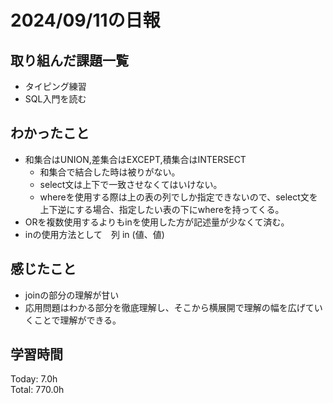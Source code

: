 # 2024/09/11の日報
## 取り組んだ課題一覧
* タイピング練習
* SQL入門を読む
## わかったこと
* 和集合はUNION,差集合はEXCEPT,積集合はINTERSECT
  *  和集合で結合した時は被りがない。
  *  select文は上下で一致させなくてはいけない。
  *  whereを使用する際は上の表の列でしか指定できないので、select文を上下逆にする場合、指定したい表の下にwhereを持ってくる。
*  ORを複数使用するよりもinを使用した方が記述量が少なくて済む。
*  inの使用方法として　列 in (値、値)   
## 感じたこと
* joinの部分の理解が甘い
* 応用問題はわかる部分を徹底理解し、そこから横展開で理解の幅を広げていくことで理解ができる。
## 学習時間
Today: 7.0h<br>
Total: 770.0h

